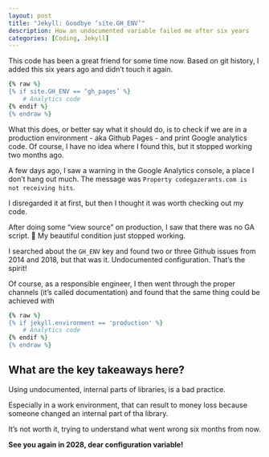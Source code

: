 ```yaml
---
layout: post
title: "Jekyll: Goodbye ‘site.GH_ENV’"
description: How an undocumented variable failed me after six years
categories: [Coding, Jekyll]
---
```


This code has been a great friend for some time now. Based on git history, I added this six years ago and didn’t touch it again.

```ruby
{% raw %}
{% if site.GH_ENV == ‘gh_pages’ %}
    # Analytics code
{% endif %}
{% endraw %}
```

What this does, or better say what it should do, is to check if we are in a production environment - aka Github Pages - and print Google analytics code. Of course, I have no idea where I found this, but it stopped working two months ago.

A few days ago, I saw a warning in the Google Analytics console, a place I don’t hang out much. The message was `Property codegazerants.com is not receiving hits`.

I disregarded it at first, but then I thought it was worth checking out my code.

After doing some “view source” on production, I saw that there was no GA script. 🤷
My beautiful condition just stopped working.

I searched about the `GH_ENV` key and found two or three Github issues from 2014 and 2018, but that was it. Undocumented configuration. That’s the spirit!

Of course, as a responsible engineer, I then went through the proper channels (it’s called documentation) and found that the same thing could be achieved with

```ruby
{% raw %}
{% if jekyll.environment == 'production' %}
    # Analytics code
{% endif %}
{% endraw %}
```

## What are the key takeaways here?

Using undocumented, internal parts of libraries, is a bad practice.

Especially in a work environment, that can result to money loss because someone changed an internal part of tha library.

It’s not worth it, trying to understand what went wrong six months from now.

**See you again in 2028, dear configuration variable!**
